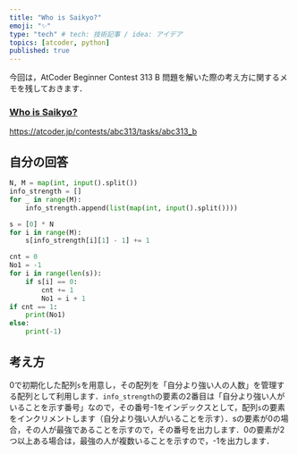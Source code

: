 ```yaml
---
title: "Who is Saikyo?"
emoji: "✨"
type: "tech" # tech: 技術記事 / idea: アイデア
topics: [atcoder, python]
published: true
---
```

今回は，AtCoder Beginner Contest 313 B 問題を解いた際の考え方に関するメモを残しておきます．

### [Who is Saikyo?](https://atcoder.jp/contests/abc313/tasks/abc313_b)
https://atcoder.jp/contests/abc313/tasks/abc313_b

## 自分の回答
```python
N, M = map(int, input().split())
info_strength = []
for _ in range(M):
    info_strength.append(list(map(int, input().split())))

s = [0] * N
for i in range(M):
    s[info_strength[i][1] - 1] += 1

cnt = 0
No1 = -1
for i in range(len(s)):
    if s[i] == 0:
        cnt += 1
        No1 = i + 1
if cnt == 1:
    print(No1)
else:
    print(-1)
```

## 考え方
0で初期化した配列`s`を用意し，その配列を「自分より強い人の人数」を管理する配列として利用します．`info_strength`の要素の2番目は「自分より強い人がいることを示す番号」なので，その番号-1をインデックスとして，配列`s`の要素をインクリメントします（自分より強い人がいることを示す）．sの要素が0の場合，その人が最強であることを示すので，その番号を出力します．0の要素が2つ以上ある場合は，最強の人が複数いることを示すので，-1を出力します．
